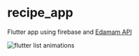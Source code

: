 # recipe_app

Flutter app using firebase and [Edamam API](https://www.edamam.com/)

![flutter list animations](https://user-images.githubusercontent.com/10411833/234259551-afde6044-8e32-424d-9528-1635dd72c6d3.gif)
